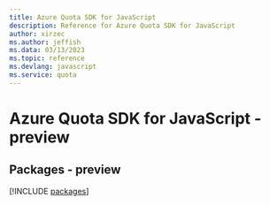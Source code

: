 ```yaml
---
title: Azure Quota SDK for JavaScript
description: Reference for Azure Quota SDK for JavaScript
author: xirzec
ms.author: jeffish
ms.data: 03/13/2023
ms.topic: reference
ms.devlang: javascript
ms.service: quota
---
```

# Azure Quota SDK for JavaScript - preview
## Packages - preview
[!INCLUDE [packages](quota-index.md)]